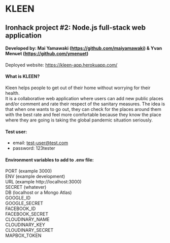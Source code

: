 # KLEEN
## Ironhack project #2: Node.js full-stack web application

#### Developed by: Mai Yamawaki (https://github.com/maiyamawaki) & Yvan Menuet (https://github.com/ymenuet)<br>
Deployed website: https://kleen-app.herokuapp.com/

#### What is KLEEN?
Kleen helps people to get out of their home without worrying for their health.<br>
It is a collaborative web application where users can add new public places and/or comment and rate their respect of the sanitary measures. The idea is that when one wants to go out, they can check for the places around them with the best rate and feel more comfortable because they know the place where they are going is taking the global pandemic situation seriously.

#### Test user:<br>
- email: test-user@test.com<br>
- password: 123tester

#### Environment variables to add to .env file:
PORT (example 3000)<br>
ENV (example development)<br>
URL (example http://localhost:3000)<br>
SECRET (whatever)<br>
DB (localhost or a Mongo Atlas)<br>
GOOGLE_ID<br>
GOOGLE_SECRET<br>
FACEBOOK_ID<br>
FACEBOOK_SECRET<br>
CLOUDINARY_NAME<br>
CLOUDINARY_KEY<br>
CLOUDINARY_SECRET<br>
MAPBOX_TOKEN<br>
